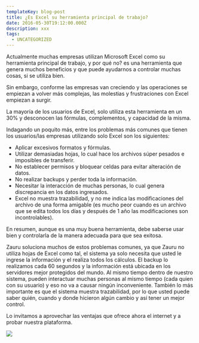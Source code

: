 ```yaml
---
templateKey: blog-post
title: ¿Es Excel su herramienta principal de trabajo?
date: 2016-05-30T19:12:00.000Z
description: xxx
tags:
  - UNCATEGORIZED
---
```

Actualmente muchas empresas utilizan Microsoft Excel como su herramienta principal de trabajo, y por qué no? es una herramienta que genera muchos beneficios y que puede ayudarnos a controlar muchas cosas, si se utiliza bien.

Sin embargo, conforme las empresas van creciendo y las operaciones se empiezan a volver más complejas, las molestias y frustraciones con Excel empiezan a surgir.

La mayoría de los usuarios de Excel, solo utiliza esta herramienta en un 30% y desconocen las fórmulas, complementos, y capacidad de la misma.

Indagando un poquito más, entre los problemas más comunes que tienen los usuarios/las empresas utilizando solo Excel son los siguientes:

* Aplicar excesivos formatos y fórmulas.
* Utilizar demasiadas hojas, lo cual hace los archivos súper pesados e imposibles de transferir.
* No establecer permisos y bloquear celdas para evitar alteración de datos.
* No realizar backups y perder toda la información.
* Necesitar la interacción de muchas personas, lo cual genera discrepancia en los datos ingresados.
* Excel no muestra trazabilidad, y no me indica las modificaciones del archivo de una forma amigable (es mucho peor cuando es un archivo que se edita todos los días y después de 1 año las modificaciones son incontrolables).

En resumen, aunque es una muy buena herramienta, debe saberse usar bien y controlarla de la manera adecuada para que sea exitosa.

Zauru soluciona muchos de estos problemas comunes, ya que Zauru no utiliza hojas de Excel como tal, el sistema ya solo necesita que usted le ingrese la información y el realiza todos los cálculos. El backup lo realizamos cada 60 segundos y la información está ubicada en los servidores mejor protegidos del mundo. Al mismo tiempo dentro de nuestro sistema, pueden interactuar muchas personas al mismo tiempo (cada quien con su usuario) y eso no va a causar ningún inconveniente. También lo más importante es que el sistema muestra trazabilidad, por lo que usted puede saber quién, cuando y donde hicieron algún cambio y así tener un mejor control.

Lo invitamos a aprovechar las ventajas que ofrece ahora el internet y a probar nuestra plataforma.



![](/img/excel.png)

